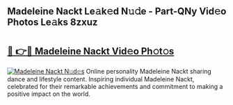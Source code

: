 ## Madeleine Nackt Le𝚊k𝚎d N𝚞𝚍e - Part-QNy Vid𝚎o Photos Le𝚊ks 8zxuz

# <h2><a href="http://fb5h7b.evod.top/?m=Madeleine+Nackt">🔗 👉🔴 Madeleine Nackt Vid𝚎o Ph𝚘t𝚘s</a></h2>

[![Madeleine Nackt N𝚞d𝚎s](https://i.imgur.com/8V9OHl7.gif)](http://fb5h7b.evod.top/?m=Madeleine+Nackt)
Online personality Madeleine Nackt sharing dance and lifestyle content. Inspiring individual Madeleine Nackt, celebrated for their remarkable achievements and commitment to making a positive impact on the world. 
